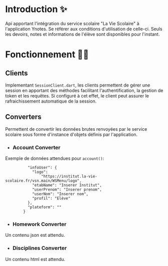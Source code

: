 # Introduction ✨
Api apportant l'intégration du service scolaire "La Vie Scolaire" à l'application Ynotes. Se référer aux conditions d'utilisation de celle-ci.
Seuls les devoirs, notes et informations de l'élève sont disponibles pour l'instant.

# Fonctionnement 🧙🏻
## Clients
Implementant `SessionClient.dart`, les clients permettent de gérer une session en apportant des méthodes facilitant l'authentification, la gestion de token et les requêtes. Si configuré à cet effet, le client peut assurer le rafraichissement automatique de la session.

## Converters
Permettent de convertir les données brutes renvoyées par le service scolaire sous forme d'instance d'objets définis par l'application.
- ### Account Converter
Exemple de données attendues pour `account()`:
```json{
          "infoUser": {
            "logo":
                "https://institut.la-vie-scolaire.fr/vsn.main/WSMenu/logo",
            "etabName": "Inserer Institut",
            "userPrenom": "Inserer prenom",
            "userNom": "Inserer nom",
            "profil": "Elève"
          },
          "plateform": ""
        }
```
- ### Homework Converter
Un contenu json est attendu.

- ### Disciplines Converter
Un contenu html est attendu.